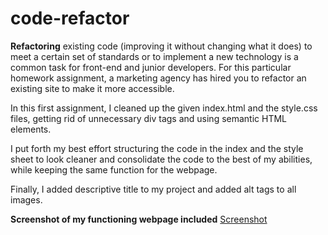 # code-refactor

**Refactoring** existing code (improving it without changing what it does) to meet a certain set of standards or to implement a new technology is a common task for front-end and junior developers. For this particular homework assignment, a marketing agency has hired you to refactor an existing site to make it more accessible. 

In this first assignment, I cleaned up the given index.html and the style.css files, getting rid of unnecessary div tags and using semantic HTML elements.

I put forth my best effort structuring the code in the index and the style sheet to look cleaner and consolidate the code to the best of my abilities, while keeping the same function for the webpage. 

Finally, I added descriptive title to my project and added alt tags to all images. 

**Screenshot of my functioning webpage included**
 [Screenshot](./assets/images/Screenshot.png)

